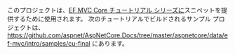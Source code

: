 このプロジェクトは、[EF MVC Core チュートリアル シリーズに](https://docs.microsoft.com/aspnet/core/data/ef-mvc/intro)スニペットを提供するために使用されます。 次のチュートリアルでビルドされるサンプル プロジェクトは、 https://github.com/aspnet/AspNetCore.Docs/tree/master/aspnetcore/data/ef-mvc/intro/samples/cu-final にあります。
